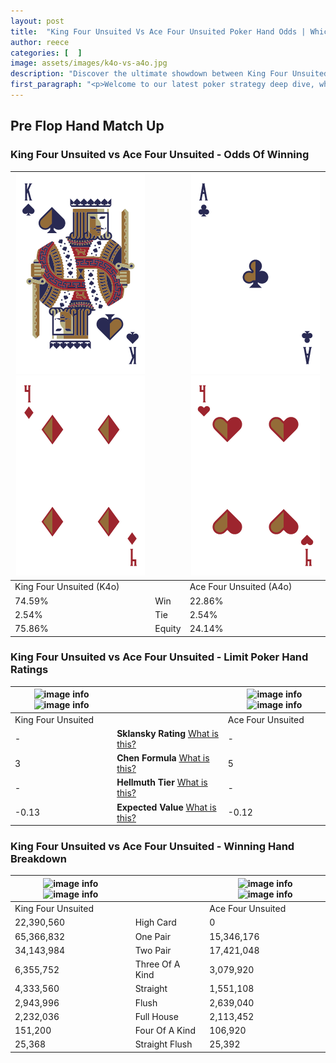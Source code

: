 ```yaml
---
layout: post
title:  "King Four Unsuited Vs Ace Four Unsuited Poker Hand Odds | Which Is The Better Hand In Poker? A Complete Guide"
author: reece
categories: [  ]
image: assets/images/k4o-vs-a4o.jpg
description: "Discover the ultimate showdown between King Four Unsuited and Ace Four Unsuited in poker! Uncover the odds, strategies, and scenarios where one hand triumphs over the other. Get ready to up your poker game with this thrilling analysis."
first_paragraph: "<p>Welcome to our latest poker strategy deep dive, where we're pitting two distinct hands against each other in a high-stakes showdown: King Four Unsuited vs Ace Four Unsuited.</p><p>In the dynamic world of poker, every decision counts, and knowing which hand holds the upper hand is key to your success at the table.</p><p>In this article, we'll dissect these two hands, explore the scenarios where one dominates the other, and equip you with the knowledge to make strategic choices that can tip the odds in your favor.</p><p>Get ready to unravel the intriguing dynamics of these poker hands and elevate your game to new heights.</p>"
---
```




[comment]: # (sp0)

## Pre Flop Hand Match Up

<div class="table hand-ratings" markdown="1"> 



### King Four Unsuited vs Ace Four Unsuited - Odds Of Winning


    
| ![image info](assets/images/hand1/k.png) ![image info](assets/images/hand1/4o.png) |  | ![image info](assets/images/hand2/a.png) ![image info](assets/images/hand2/4o.png) |
| -------- | -------- | -------- |
| King Four Unsuited (K4o) |  | Ace Four Unsuited (A4o) |
| 74.59% | Win | 22.86% |
| 2.54% | Tie | 2.54% |
| 75.86% | Equity | 24.14% |




[comment]: # (sp1)



### King Four Unsuited vs Ace Four Unsuited - Limit Poker Hand Ratings


    
| ![image info](https://www.riverpairs.com/assets/images/hand1/k.png) ![image info](https://www.riverpairs.com/assets/images/hand1/4o.png) |  | ![image info](https://www.riverpairs.com/assets/images/hand2/a.png) ![image info](https://www.riverpairs.com/assets/images/hand2/4o.png) |
| -------- | -------- | -------- |
| King Four Unsuited |  | Ace Four Unsuited |
| - | **Sklansky Rating** [What is this?](/sklansky-rating-explained) | - |
| 3 | **Chen Formula** [What is this?](/chen-formula-explained) | 5 |
| - | **Hellmuth Tier** [What is this?](/Hellmuth-tier-explained) | - |
| -0.13 | **Expected Value** [What is this?](/expected-value-explained) | -0.12 |




[comment]: # (sp2)



### King Four Unsuited vs Ace Four Unsuited - Winning Hand Breakdown


    
| ![image info](https://www.riverpairs.com/assets/images/hand1/k.png) ![image info](https://www.riverpairs.com/assets/images/hand1/4o.png) |  | ![image info](https://www.riverpairs.com/assets/images/hand2/a.png) ![image info](https://www.riverpairs.com/assets/images/hand2/4o.png) |
| -------- | -------- | -------- |
| King Four Unsuited |  | Ace Four Unsuited |
| 22,390,560 | High Card | 0 |
| 65,366,832 | One Pair | 15,346,176 |
| 34,143,984 | Two Pair | 17,421,048 |
| 6,355,752 | Three Of A Kind | 3,079,920 |
| 4,333,560 | Straight | 1,551,108 |
| 2,943,996 | Flush | 2,639,040 |
| 2,232,036 | Full House | 2,113,452 |
| 151,200 | Four Of A Kind | 106,920 |
| 25,368 | Straight Flush | 25,392 |




[comment]: # (sp3)



</div>

[comment]: # (sp4)



[comment]: # (sp5)


